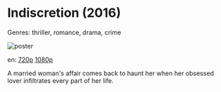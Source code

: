 # Indiscretion (2016)

Genres: thriller, romance, drama, crime

![poster](http://image.tmdb.org/t/p/w500/tuI0VZKiRXnI5JeQvkEssa5BkLI.jpg)

en:
  [720p](magnet:?xt=urn:btih:7C40514EB845F40C7103209303D3E645271D1C56&tr=udp://glotorrents.pw:6969/announce&tr=udp://tracker.opentrackr.org:1337/announce&tr=udp://torrent.gresille.org:80/announce&tr=udp://tracker.openbittorrent.com:80&tr=udp://tracker.coppersurfer.tk:6969&tr=udp://tracker.leechers-paradise.org:6969&tr=udp://p4p.arenabg.ch:1337&tr=udp://tracker.internetwarriors.net:1337)
  [1080p](magnet:?xt=urn:btih:80F051E2EBFFCA99C7A6C7B7407D50CD1769AE72&tr=udp://glotorrents.pw:6969/announce&tr=udp://tracker.opentrackr.org:1337/announce&tr=udp://torrent.gresille.org:80/announce&tr=udp://tracker.openbittorrent.com:80&tr=udp://tracker.coppersurfer.tk:6969&tr=udp://tracker.leechers-paradise.org:6969&tr=udp://p4p.arenabg.ch:1337&tr=udp://tracker.internetwarriors.net:1337)
  


A married woman's affair comes back to haunt her when her obsessed lover infiltrates every part of her life.